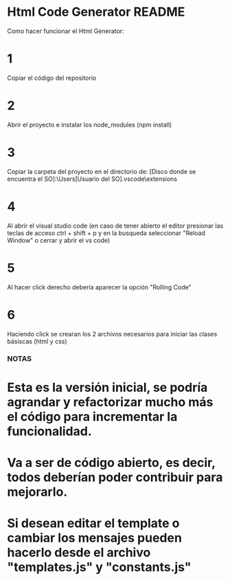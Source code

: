 # Html Code Generator README
Como hacer funcionar el Html Generator: 
# 1
Copiar el código del repositorio
# 2 
Abrir el proyecto e instalar los node_modules (npm install)
# 3
Copiar la carpeta del proyecto en el directorio de:
 [Disco donde se encuentra el SO]:\Users\[Usuario del SO]\.vscode\extensions
# 4
Al abrir el visual studio code (en caso de tener abierto el editor presionar las teclas de acceso ctrl + shift + p y en la busqueda seleccionar "Reload Window" o cerrar y abrir el vs code)
# 5
Al hacer click derecho debería aparecer la opción "Rolling Code" <Crear Archivos Base>
# 6
Haciendo click se crearan los 2 archivos necesarios para iniciar las clases básiscas (html y css)


### NOTAS
# Esta es la versión inicial, se podría agrandar y refactorizar mucho más el código para incrementar la funcionalidad. 
# Va a ser de código abierto, es decir, todos deberían poder contribuir para mejorarlo.
# Si desean editar el template o cambiar los mensajes pueden hacerlo desde el archivo "templates.js" y "constants.js" 
